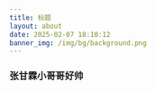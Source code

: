 ```yaml
---
title: 标题
layout: about
date: 2025-02-07 18:10:12
banner_img: /img/bg/background.png
---
```


### 张甘霖小哥哥好帅